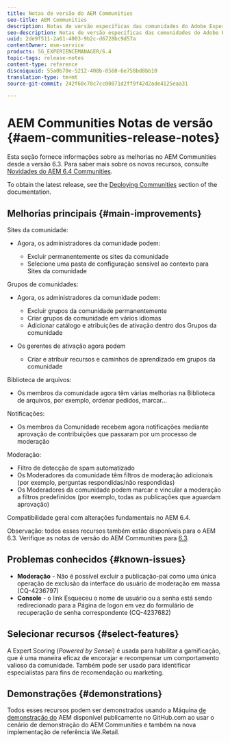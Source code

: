 ```yaml
---
title: Notas de versão do AEM Communities
seo-title: AEM Communities
description: Notas de versão específicas das comunidades do Adobe Experience Manager 6.4.
seo-description: Notas de versão específicas das comunidades do Adobe Experience Manager 6.4.
uuid: 2de9f511-2a61-4003-9b2c-d6728bc9d57a
contentOwner: msm-service
products: SG_EXPERIENCEMANAGER/6.4
topic-tags: release-notes
content-type: reference
discoiquuid: 55a0b70e-5212-408b-8560-6e758bd8bb10
translation-type: tm+mt
source-git-commit: 242f60c70c7cc00871d2ff9f42d2ade4125eaa31

---
```



# AEM Communities Notas de versão {#aem-communities-release-notes}

Esta seção fornece informações sobre as melhorias no AEM Communities desde a versão 6.3. Para saber mais sobre os novos recursos, consulte [Novidades do AEM 6.4 Communities](/help/communities/whats-new-aem-communities.md).

To obtain the latest release, see the [Deploying Communities](/help/communities/deploy-communities.md#latest-releases) section of the documentation.

## Melhorias principais {#main-improvements}

Sites da comunidade:

* Agora, os administradores da comunidade podem:

   * Excluir permanentemente os sites da comunidade
   * Selecione uma pasta de configuração sensível ao contexto para Sites da comunidade

Grupos de comunidades:

* Agora, os administradores da comunidade podem:

   * Excluir grupos da comunidade permanentemente
   * Criar grupos da comunidade em vários idiomas
   * Adicionar catálogo e atribuições de ativação dentro dos Grupos da comunidade

* Os gerentes de ativação agora podem

   * Criar e atribuir recursos e caminhos de aprendizado em grupos da comunidade

Biblioteca de arquivos:

* Os membros da comunidade agora têm várias melhorias na Biblioteca de arquivos, por exemplo, ordenar pedidos, marcar...

Notificações:

* Os membros da Comunidade recebem agora notificações mediante aprovação de contribuições que passaram por um processo de moderação

Moderação:

* Filtro de detecção de spam automatizado
* Os Moderadores da comunidade têm filtros de moderação adicionais (por exemplo, perguntas respondidas/não respondidas)
* Os Moderadores da comunidade podem marcar e vincular a moderação a filtros predefinidos (por exemplo, todas as publicações que aguardam aprovação)

Compatibilidade geral com alterações fundamentais no AEM 6.4.

Observação: todos esses recursos também estão disponíveis para o AEM 6.3. Verifique as notas de versão do AEM Communities para [6.3](https://helpx.adobe.com/experience-manager/6-3/release-notes.html).

## Problemas conhecidos {#known-issues}

* **Moderação** - Não é possível excluir a publicação-pai como uma única operação de exclusão da interface do usuário de moderação em massa (CQ-4236797)
* **Console** - o link Esqueceu o nome de usuário ou a senha está sendo redirecionado para a Página de logon em vez do formulário de recuperação de senha correspondente (CQ-4237682)

## Selecionar recursos {#select-features}

A Expert Scoring (*Powered by Sensei*) é usada para habilitar a gamificação, que é uma maneira eficaz de encorajar e recompensar um comportamento valioso da comunidade. Também pode ser usado para identificar especialistas para fins de recomendação ou marketing.

## Demonstrações {#demonstrations}

Todos esses recursos podem ser demonstrados usando a Máquina [de demonstração do](https://github.com/Adobe-Marketing-Cloud/aem-demo-machine/wiki) AEM disponível publicamente no GitHub.com ao usar o cenário de demonstração do AEM Communities e também na nova implementação de referência We.Retail.
